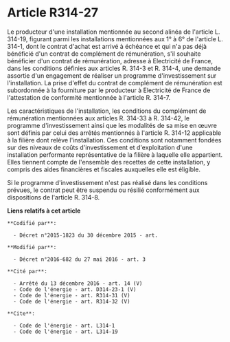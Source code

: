 # Article R314-27

Le producteur d'une installation mentionnée au second alinéa de l'article L. 314-19, figurant parmi les installations
mentionnées aux 1° à 6° de l'article L. 314-1, dont le contrat d'achat est arrivé à échéance et qui n'a pas déjà bénéficié
d'un contrat de complément de rémunération, s'il souhaite bénéficier d'un contrat de rémunération, adresse à Electricité de
France, dans les conditions définies aux articles R. 314-3 et R. 314-4, une demande assortie d'un engagement de réaliser un
programme d'investissement sur l'installation. La prise d'effet du contrat de complément de rémunération est subordonnée à la
fourniture par le producteur à Electricité de France de l'attestation de conformité mentionnée à l'article R. 314-7. 

Les caractéristiques de l'installation, les conditions du complément de rémunération mentionnées aux articles R. 314-33 à R.
314-42, le programme d'investissement ainsi que les modalités de sa mise en œuvre sont définis par celui des arrêtés
mentionnés à l'article R. 314-12 applicable à la filière dont relève l'installation. Ces conditions sont notamment fondées
sur des niveaux de coûts d'investissement et d'exploitation d'une installation performante représentative de la filière à
laquelle elle appartient. Elles tiennent compte de l'ensemble des recettes de cette installation, y compris des aides
financières et fiscales auxquelles elle est éligible. 

Si le programme d'investissement n'est pas réalisé dans les conditions prévues, le contrat peut être suspendu ou résilié
conformément aux dispositions de l'article R. 314-8.

**Liens relatifs à cet article**

	**Codifié par**:

	  - Décret n°2015-1823 du 30 décembre 2015 - art.

	**Modifié par**:

	  - Décret n°2016-682 du 27 mai 2016 - art. 3

	**Cité par**:

	  - Arrêté du 13 décembre 2016 - art. 14 (V)
	  - Code de l'énergie - art. D314-23-1 (V)
	  - Code de l'énergie - art. R314-31 (V)
	  - Code de l'énergie - art. R314-32 (V)

	**Cite**:

	  - Code de l'énergie - art. L314-1
	  - Code de l'énergie - art. L314-19
